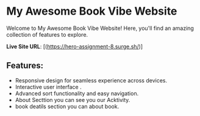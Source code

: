 # My Awesome Book Vibe Website

Welcome to My Awesome  Book Vibe Website! Here, you'll find an amazing collection of features to explore.

**Live Site URL**: [(https://hero-assignment-8.surge.sh/)]

## Features:
- Responsive design for seamless experience across devices.
- Interactive user interface .
- Advanced sort functionality and easy navigation.
- About Secttion you can see you our Acktivity.
- book deatils section you can about book.

